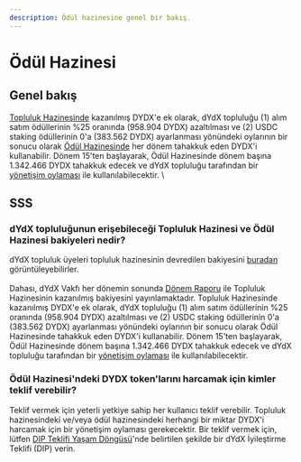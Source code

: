 ```yaml
---
description: Ödül hazinesine genel bir bakış.
---
```


# Ödül Hazinesi

## Genel bakış

[Topluluk Hazinesinde](https://docs.dydx.community/dydx-governance/start-here/community-treasury) kazanılmış DYDX'e ek olarak, dYdX topluluğu (1) alım satım ödüllerinin %25 oranında (958.904 DYDX) azaltılması ve (2) USDC staking ödüllerinin 0'a (383.562 DYDX) ayarlanması yönündeki oylarının bir sonucu olarak [Ödül Hazinesinde](https://etherscan.io/address/0x639192d54431f8c816368d3fb4107bc168d0e871) her dönem tahakkuk eden DYDX'i kullanabilir. Dönem 15'ten başlayarak, Ödül Hazinesinde dönem başına 1.342.466 DYDX tahakkuk edecek ve dYdX topluluğu tarafından bir [yönetişim oylaması](https://docs.dydx.community/dydx-governance/voting-and-governance/governance-parameters) ile kullanılabilecektir. \


## SSS

### dYdX topluluğunun erişebileceği Topluluk Hazinesi ve Ödül Hazinesi bakiyeleri nedir?

dYdX topluluk üyeleri topluluk hazinesinin devredilen bakiyesini [buradan](https://dydx.shippooor.xyz/) görüntüleyebilirler. \
\
 Dahası, dYdX Vakfı her dönemin sonunda [Dönem Raporu](https://dydx.foundation/blog) ile Topluluk Hazinesinin kazanılmış bakiyesini yayınlamaktadır. Topluluk Hazinesinde kazanılmış DYDX'e ek olarak, dYdX topluluğu (1) alım satım ödüllerinin %25 oranında (958.904 DYDX) azaltılması ve (2) USDC staking ödüllerinin 0'a (383.562 DYDX) ayarlanması yönündeki oylarının bir sonucu olarak Ödül Hazinesinde tahakkuk eden DYDX'i kullanabilir. Dönem 15'ten başlayarak, Ödül Hazinesinde dönem başına 1.342.466 DYDX tahakkuk edecek ve dYdX topluluğu tarafından bir [yönetişim oylaması](https://docs.dydx.community/dydx-governance/voting-and-governance/governance-parameters) ile kullanılabilecektir.

### Ödül Hazinesi'ndeki DYDX token'larını harcamak için kimler teklif verebilir?

Teklif vermek için yeterli yetkiye sahip her kullanıcı teklif verebilir. Topluluk hazinesindeki ve/veya ödül hazinesindeki herhangi bir miktar DYDX'i harcamak için bir yönetişim oylaması gerekecektir. Bir teklif vermek için, lütfen [DIP Teklifi Yaşam Döngüsü](../voting-and-governance/dip-proposal-lifecycle.md)'nde belirtilen şekilde bir dYdX İyileştirme Teklifi (DIP) verin.
